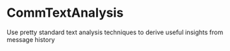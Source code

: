 # CommTextAnalysis
 Use pretty standard text analysis techniques to derive useful insights from message history
